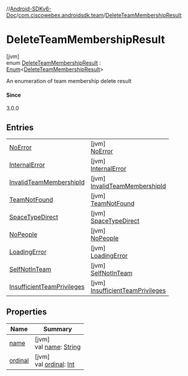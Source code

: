 //[Android-SDKv6-Doc](../../../index.md)/[com.ciscowebex.androidsdk.team](../index.md)/[DeleteTeamMembershipResult](index.md)

# DeleteTeamMembershipResult

[jvm]\
enum [DeleteTeamMembershipResult](index.md) : [Enum](https://kotlinlang.org/api/latest/jvm/stdlib/kotlin/-enum/index.html)&lt;[DeleteTeamMembershipResult](index.md)&gt; 

An enumeration of team membership delete result

#### Since

3.0.0

## Entries

| | |
|---|---|
| [NoError](-no-error/index.md) | [jvm]<br>[NoError](-no-error/index.md) |
| [InternalError](-internal-error/index.md) | [jvm]<br>[InternalError](-internal-error/index.md) |
| [InvalidTeamMembershipId](-invalid-team-membership-id/index.md) | [jvm]<br>[InvalidTeamMembershipId](-invalid-team-membership-id/index.md) |
| [TeamNotFound](-team-not-found/index.md) | [jvm]<br>[TeamNotFound](-team-not-found/index.md) |
| [SpaceTypeDirect](-space-type-direct/index.md) | [jvm]<br>[SpaceTypeDirect](-space-type-direct/index.md) |
| [NoPeople](-no-people/index.md) | [jvm]<br>[NoPeople](-no-people/index.md) |
| [LoadingError](-loading-error/index.md) | [jvm]<br>[LoadingError](-loading-error/index.md) |
| [SelfNotInTeam](-self-not-in-team/index.md) | [jvm]<br>[SelfNotInTeam](-self-not-in-team/index.md) |
| [InsufficientTeamPrivileges](-insufficient-team-privileges/index.md) | [jvm]<br>[InsufficientTeamPrivileges](-insufficient-team-privileges/index.md) |

## Properties

| Name | Summary |
|---|---|
| [name](../-list-team-membership-result/-bad-request/index.md#-372974862%2FProperties%2F-411797461) | [jvm]<br>val [name](../-list-team-membership-result/-bad-request/index.md#-372974862%2FProperties%2F-411797461): [String](https://kotlinlang.org/api/latest/jvm/stdlib/kotlin/-string/index.html) |
| [ordinal](../-list-team-membership-result/-bad-request/index.md#-739389684%2FProperties%2F-411797461) | [jvm]<br>val [ordinal](../-list-team-membership-result/-bad-request/index.md#-739389684%2FProperties%2F-411797461): [Int](https://kotlinlang.org/api/latest/jvm/stdlib/kotlin/-int/index.html) |
